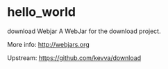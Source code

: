 # hello_world

download Webjar
A WebJar for the download project.

More info: http://webjars.org

Upstream: https://github.com/kevva/download
